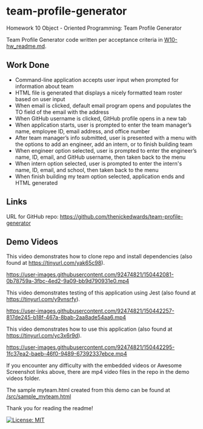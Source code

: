 # team-profile-generator
Homework 10 Object - Oriented Programming: Team Profile Generator

Team Profile Generator code written per acceptance criteria in [W10-hw_readme.md](W10-hw_readme.md).

## Work Done
* Command-line application accepts user input when prompted for information about team
* HTML file is generated that displays a nicely formatted team roster based on user input
* When email is clicked, default email program opens and populates the TO field of the email with the address
* When GitHub username is clicked, GitHub profile opens in a new tab
* When application starts, user is prompted to enter the team manager’s name, employee ID, email address, and office number
* After team manager’s info submitted, user is presented with a menu with the options to add an engineer, add an intern, or to finish building team
* When engineer option selected, user is prompted to enter the engineer’s name, ID, email, and GitHub username, then taken back to the menu
* When intern option selected, user is prompted to enter the intern's name, ID, email, and school, then taken back to the menu
* When finish building my team option selected, application ends and HTML generated

## Links
URL for GitHub repo: https://github.com/thenickedwards/team-profile-generator

## Demo Videos
This video demonstrates how to clone repo and install dependencies (also found at https://tinyurl.com/yak65c98).

https://user-images.githubusercontent.com/92474821/150442081-0b78759a-3fbc-4ed2-9a09-bb9d790931e0.mp4


This video demonstrates testing of this application using Jest (also found at https://tinyurl.com/y9vnsrfy).

https://user-images.githubusercontent.com/92474821/150442257-817de245-b18f-467a-8bab-2aa8ade54aa6.mp4


This video demonstrates how to use this application (also found at https://tinyurl.com/yc3x6r9d).

https://user-images.githubusercontent.com/92474821/150442295-1fc37ea2-baeb-46f0-9489-67392337ebce.mp4



If you encounter any difficulty with the embedded videos or Awesome Screenshot links above, there are mp4 video files in the repo in the demo videos folder.

The sample myteam.html created from this demo can be found at [/src/sample_myteam.html](/src/sample_myteam.html)

Thank you for reading the readme!

[![License: MIT](https://img.shields.io/badge/License-MIT-blue.svg)](https://opensource.org/licenses/MIT)
